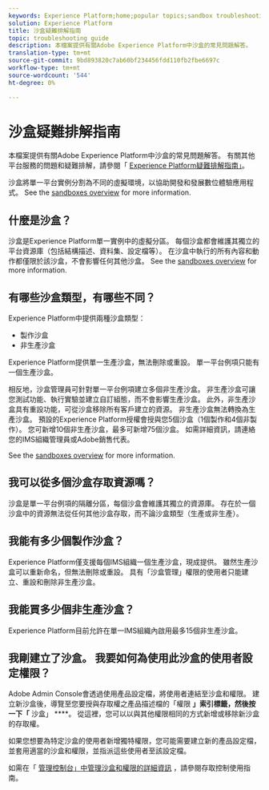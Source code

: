 ```yaml
---
keywords: Experience Platform;home;popular topics;sandbox troubleshooting
solution: Experience Platform
title: 沙盒疑難排解指南
topic: troubleshooting guide
description: 本檔案提供有關Adobe Experience Platform中沙盒的常見問題解答。
translation-type: tm+mt
source-git-commit: 9bd893820c7ab60bf234456fdd110fb2fbe6697c
workflow-type: tm+mt
source-wordcount: '544'
ht-degree: 0%

---
```



# 沙盒疑難排解指南

本檔案提供有關Adobe Experience Platform中沙盒的常見問題解答。 有關其他平台服務的問題和疑難排解，請參閱「 [Experience Platform疑難排解指南」](../landing/troubleshooting.md)。

沙盒將單一平台實例分割為不同的虛擬環境，以協助開發和發展數位體驗應用程式。 See the [sandboxes overview](home.md) for more information.

## 什麼是沙盒？

沙盒是Experience Platform單一實例中的虛擬分區。 每個沙盒都會維護其獨立的平台資源庫（包括結構描述、資料集、設定檔等）。 在沙盒中執行的所有內容和動作都僅限於該沙盒，不會影響任何其他沙盒。 See the [sandboxes overview](home.md) for more information.

## 有哪些沙盒類型，有哪些不同？

Experience Platform中提供兩種沙盒類型：

* 製作沙盒
* 非生產沙盒

Experience Platform提供單一生產沙盒，無法刪除或重設。 單一平台例項只能有一個生產沙盒。

相反地，沙盒管理員可針對單一平台例項建立多個非生產沙盒。 非生產沙盒可讓您測試功能、執行實驗並建立自訂組態，而不會影響生產沙盒。 此外，非生產沙盒具有重設功能，可從沙盒移除所有客戶建立的資源。 非生產沙盒無法轉換為生產沙盒。 預設的Experience Platform授權會授與您5個沙盒（1個製作和4個非製作）。 您可新增10個非生產沙盒，最多可新增75個沙盒。 如需詳細資訊，請連絡您的IMS組織管理員或Adobe銷售代表。

See the [sandboxes overview](./home.md) for more information.

## 我可以從多個沙盒存取資源嗎？

沙盒是單一平台例項的隔離分區，每個沙盒會維護其獨立的資源庫。 存在於一個沙盒中的資源無法從任何其他沙盒存取，而不論沙盒類型（生產或非生產）。

## 我能有多少個製作沙盒？

Experience Platform僅支援每個IMS組織一個生產沙盒，現成提供。 雖然生產沙盒可以重新命名，但無法刪除或重設。 具有「沙盒管理」權限的使用者只能建立、重設和刪除非生產沙盒。

## 我能買多少個非生產沙盒？

Experience Platform目前允許在單一IMS組織內啟用最多15個非生產沙盒。

## 我剛建立了沙盒。 我要如何為使用此沙盒的使用者設定權限？

Adobe Admin Console會透過使用產品設定檔，將使用者連結至沙盒和權限。 建立新沙盒後，導覽至您要授與存取權之產品描述檔的「權限 **」索引標籤，然後按一下「** 沙盒」 ****。 從這裡，您可以以與其他權限相同的方式新增或移除新沙盒的存取權。

如果您想要為特定沙盒的使用者新增獨特權限，您可能需要建立新的產品設定檔，並套用適當的沙盒和權限，並指派這些使用者至該設定檔。

如需在「 [管理控制台」中管理沙盒和權限的詳細資訊](../access-control/ui/overview.md) ，請參閱存取控制使用指南。